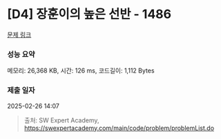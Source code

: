 # [D4] 장훈이의 높은 선반 - 1486 

[문제 링크](https://swexpertacademy.com/main/code/problem/problemDetail.do?contestProbId=AV2b7Yf6ABcBBASw) 

### 성능 요약

메모리: 26,368 KB, 시간: 126 ms, 코드길이: 1,112 Bytes

### 제출 일자

2025-02-26 14:07



> 출처: SW Expert Academy, https://swexpertacademy.com/main/code/problem/problemList.do